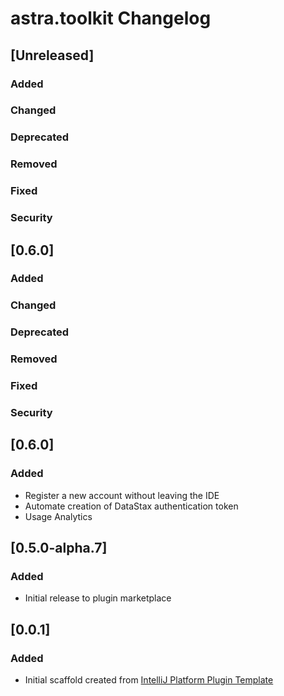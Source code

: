 <!-- Keep a Changelog guide -> https://keepachangelog.com -->

# astra.toolkit Changelog

## [Unreleased]
### Added

### Changed

### Deprecated

### Removed

### Fixed

### Security
## [0.6.0]
### Added

### Changed

### Deprecated

### Removed

### Fixed

### Security
## [0.6.0]
### Added
- Register a new account without leaving the IDE
- Automate creation of DataStax authentication token
- Usage Analytics
## [0.5.0-alpha.7]
### Added
- Initial release to plugin marketplace
## [0.0.1]
### Added
- Initial scaffold created from [IntelliJ Platform Plugin Template](https://github.com/JetBrains/intellij-platform-plugin-template)
